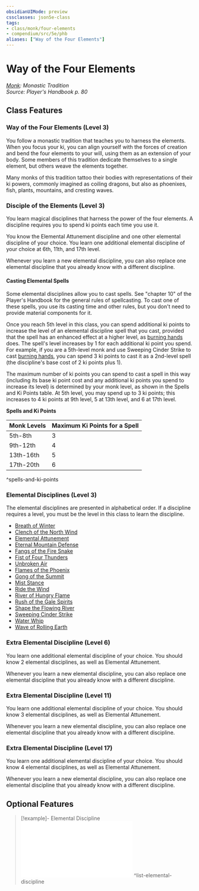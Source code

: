 ```yaml
---
obsidianUIMode: preview
cssclasses: json5e-class
tags:
- class/monk/four-elements
- compendium/src/5e/phb
aliases: ["Way of the Four Elements"]
---
```

# Way of the Four Elements
*[Monk](monk.md): Monastic Tradition*  
*Source: Player's Handbook p. 80*  


## Class Features

### Way of the Four Elements (Level 3)

You follow a monastic tradition that teaches you to harness the elements. When you focus your ki, you can align yourself with the forces of creation and bend the four elements to your will, using them as an extension of your body. Some members of this tradition dedicate themselves to a single element, but others weave the elements together.

Many monks of this tradition tattoo their bodies with representations of their ki powers, commonly imagined as coiling dragons, but also as phoenixes, fish, plants, mountains, and cresting waves.

### Disciple of the Elements (Level 3)

You learn magical disciplines that harness the power of the four elements. A discipline requires you to spend ki points each time you use it.

You know the Elemental Attunement discipline and one other elemental discipline of your choice. You learn one additional elemental discipline of your choice at 6th, 11th, and 17th level.

Whenever you learn a new elemental discipline, you can also replace one elemental discipline that you already know with a different discipline.

#### Casting Elemental Spells

Some elemental disciplines allow you to cast spells. See "chapter 10" of the Player's Handbook for the general rules of spellcasting. To cast one of these spells, you use its casting time and other rules, but you don't need to provide material components for it.

Once you reach 5th level in this class, you can spend additional ki points to increase the level of an elemental discipline spell that you cast, provided that the spell has an enhanced effect at a higher level, as [burning hands](4-Resources/Compendium/spells/burning-hands.md) does. The spell's level increases by 1 for each additional ki point you spend. For example, if you are a 5th-level monk and use Sweeping Cinder Strike to cast [burning hands](4-Resources/Compendium/spells/burning-hands.md), you can spend 3 ki points to cast it as a 2nd-level spell (the discipline's base cost of 2 ki points plus 1).

The maximum number of ki points you can spend to cast a spell in this way (including its base ki point cost and any additional ki points you spend to increase its level) is determined by your monk level, as shown in the Spells and Ki Points table. At 5th level, you may spend up to 3 ki points; this increases to 4 ki points at 9th level, 5 at 13th level, and 6 at 17th level.

**Spells and Ki Points**

| Monk Levels | Maximum Ki Points for a Spell |
|-------------|-------------------------------|
| 5th-8th | 3 |
| 9th-12th | 4 |
| 13th-16th | 5 |
| 17th-20th | 6 |
^spells-and-ki-points

### Elemental Disciplines (Level 3)

The elemental disciplines are presented in alphabetical order. If a discipline requires a level, you must be the level in this class to learn the discipline.

- [Breath of Winter](4-Resources/Compendium/optional-features/breath-of-winter.md)  
- [Clench of the North Wind](4-Resources/Compendium/optional-features/clench-of-the-north-wind.md)  
- [Elemental Attunement](4-Resources/Compendium/optional-features/elemental-attunement.md)  
- [Eternal Mountain Defense](4-Resources/Compendium/optional-features/eternal-mountain-defense.md)  
- [Fangs of the Fire Snake](4-Resources/Compendium/optional-features/fangs-of-the-fire-snake.md)  
- [Fist of Four Thunders](4-Resources/Compendium/optional-features/fist-of-four-thunders.md)  
- [Unbroken Air](4-Resources/Compendium/optional-features/unbroken-air.md)  
- [Flames of the Phoenix](4-Resources/Compendium/optional-features/flames-of-the-phoenix.md)  
- [Gong of the Summit](4-Resources/Compendium/optional-features/gong-of-the-summit.md)  
- [Mist Stance](4-Resources/Compendium/optional-features/mist-stance.md)  
- [Ride the Wind](4-Resources/Compendium/optional-features/ride-the-wind.md)  
- [River of Hungry Flame](4-Resources/Compendium/optional-features/river-of-hungry-flame.md)  
- [Rush of the Gale Spirits](4-Resources/Compendium/optional-features/rush-of-the-gale-spirits.md)  
- [Shape the Flowing River](4-Resources/Compendium/optional-features/shape-the-flowing-river.md)  
- [Sweeping Cinder Strike](4-Resources/Compendium/optional-features/sweeping-cinder-strike.md)  
- [Water Whip](4-Resources/Compendium/optional-features/water-whip.md)  
- [Wave of Rolling Earth](4-Resources/Compendium/optional-features/wave-of-rolling-earth.md)  

### Extra Elemental Discipline (Level 6)

You learn one additional elemental discipline of your choice. You should know 2 elemental disciplines, as well as Elemental Attunement.

Whenever you learn a new elemental discipline, you can also replace one elemental discipline that you already know with a different discipline.

### Extra Elemental Discipline (Level 11)

You learn one additional elemental discipline of your choice. You should know 3 elemental disciplines, as well as Elemental Attunement.

Whenever you learn a new elemental discipline, you can also replace one elemental discipline that you already know with a different discipline.

### Extra Elemental Discipline (Level 17)

You learn one additional elemental discipline of your choice. You should know 4 elemental disciplines, as well as Elemental Attunement.

Whenever you learn a new elemental discipline, you can also replace one elemental discipline that you already know with a different discipline.

## Optional Features

> [!example]- Elemental Discipline
> ![Elemental Discipline](4-Resources/Compendium/optional-features/list-elemental-discipline.md#Elemental%20Discipline)
^list-elemental-discipline